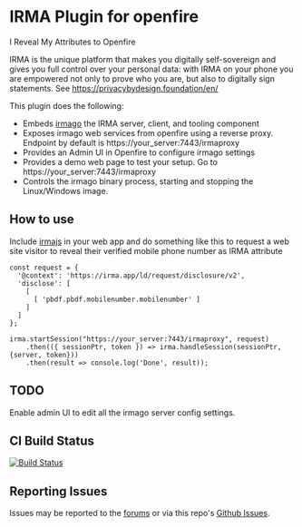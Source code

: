# IRMA Plugin for openfire

I Reveal My Attributes to Openfire

IRMA is the unique platform that makes you digitally self-sovereign and gives you full control over your personal data: with IRMA on your phone you are empowered not only to prove who you are, but also to digitally sign statements. See https://privacybydesign.foundation/en/

This plugin does the following:

* Embeds [irmago](https://github.com/privacybydesign/irmago) the IRMA server, client, and tooling component
* Exposes irmago web services from openfire using a reverse proxy. Endpoint by default is https://your_server:7443/irmaproxy
* Provides an Admin UI in Openfire to configure irmago settings
* Provides a demo web page to test your setup. Go to  https://your_server:7443/irmaproxy
* Controls the irmago binary process, starting and stopping the Linux/Windows image.

## How to use

Include [irmajs](https://github.com/privacybydesign/irmajs) in your web app and do something like this to request a web site visitor to reveal their verified mobile phone number as IRMA attribute

```
const request = {
  '@context': 'https://irma.app/ld/request/disclosure/v2',
  'disclose': [
    [
      [ 'pbdf.pbdf.mobilenumber.mobilenumber' ]
    ]
  ]
};

irma.startSession("https://your_server:7443/irmaproxy", request)
    .then(({ sessionPtr, token }) => irma.handleSession(sessionPtr, {server, token}))
    .then(result => console.log('Done', result));
```

## TODO
Enable admin UI to edit all the irmago server config settings.

## CI Build Status

[![Build Status](https://github.com/igniterealtime/openfire-irmaserver-plugin/workflows/Java%20CI/badge.svg)](https://github.com/igniterealtime/openfire-irmaserver-plugin/actions)

## Reporting Issues

Issues may be reported to the [forums](https://discourse.igniterealtime.org) or via this repo's [Github Issues](https://github.com/igniterealtime/openfire-irmaserver-plugin).

